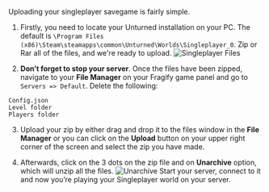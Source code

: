 Uploading your singleplayer savegame is fairly simple.

1. Firstly, you need to locate your Unturned installation on your PC. The default is `\Program Files (x86)\Steam\steamapps\common\Unturned\Worlds\Singleplayer_0`. Zip or Rar all of the files, and we're ready to upload.
![Singleplayer Files](../images/Singleplayer.png)

2. **Don’t forget to stop your server**. Once the files have been zipped, navigate to your **File Manager** on your Fragify game panel and go to `Servers => Default`. Delete the following: 
```
Config.json
Level folder
Players folder
```

3. Upload your zip by either drag and drop it to the files window in the **File Manager** or you can click on the **Upload** button on your upper right corner of the screen and select the zip you have made. 

4. Afterwards, click on the 3 dots on the zip file and on **Unarchive** option, which will unzip all the files. 
![Unarchive](../images/unarchive.png)
Start your server, connect to it and now you’re playing your Singleplayer world on your server.